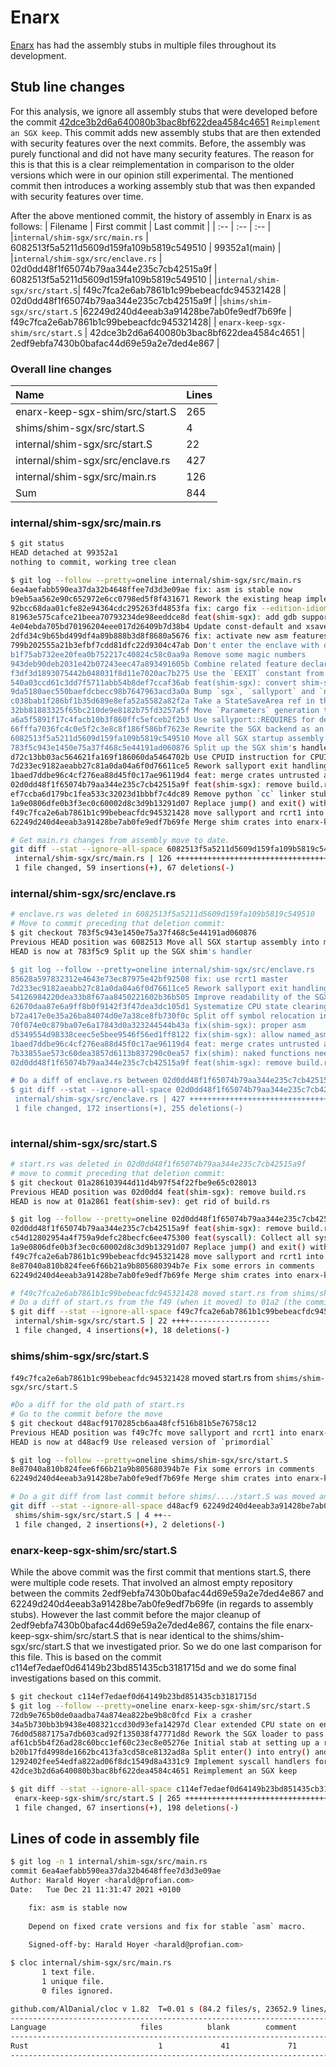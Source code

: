 # Enarx

[Enarx](https://github.com/enarx/enarx) has had the assembly stubs in multiple files throughout its development. 

## Stub line changes

For this analysis, we ignore all assembly stubs that were developed before the commit [42dce3b2d6a640080b3bac8bf622dea4584c4651](https://github.com/enarx/enarx/commit/42dce3b2d6a640080b3bac8bf622dea4584c4651) `Reimplement an SGX keep`. This commit adds new assembly stubs that are then extended with security features over the next commits. Before, the assembly was purely functional and did not have many security features. The reason for this is that this is a clear reimplementation in comparison to the older versions which were in our opinion still experimental. The mentioned commit then introduces a working assembly stub that was then expanded with security features over time.

After the above mentioned commit, the history of assembly in Enarx is as follows:
| Filename | First commit | Last commit |
| :-- | :-- | :-- |
|`internal/shim-sgx/src/main.rs` | 6082513f5a5211d5609d159fa109b5819c549510 | 99352a1(main) |
|`internal/shim-sgx/src/enclave.rs` | 02d0dd48f1f65074b79aa344e235c7cb42515a9f | 6082513f5a5211d5609d159fa109b5819c549510 |
|`internal/shim-sgx/src/start.S`| f49c7fca2e6ab7861b1c99bebeacfdc945321428 | 02d0dd48f1f65074b79aa344e235c7cb42515a9f |
|`shims/shim-sgx/src/start.S` |62249d240d4eeab3a91428be7ab0fe9edf7b69fe | f49c7fca2e6ab7861b1c99bebeacfdc945321428|
| `enarx-keep-sgx-shim/src/start.S` | 42dce3b2d6a640080b3bac8bf622dea4584c4651 | 2edf9ebfa7430b0bafac44d69e59a2e7ded4e867 |

### Overall line changes

| Name | Lines |
| :-- | :--- |
| enarx-keep-sgx-shim/src/start.S | 265 |
| shims/shim-sgx/src/start.S | 4 |
| internal/shim-sgx/src/start.S | 22 |
| internal/shim-sgx/src/enclave.rs | 427 |
| internal/shim-sgx/src/main.rs | 126 |
| Sum | 844 |

### internal/shim-sgx/src/main.rs

```bash
$ git status
HEAD detached at 99352a1
nothing to commit, working tree clean

$ git log --follow --pretty=oneline internal/shim-sgx/src/main.rs
6ea4aefabb590ea37da32b4648ffee7d3d3e09ae fix: asm is stable now
b9eb5aa562e90c652972e6cc0798ed5f8f431671 Rework the existing heap implementation
92bcc68daa01cfe82e94364cdc295263fd4853fa fix: cargo fix --edition-idioms
81963e575cafce21beea70793234de98eeddce8d feat(shim-sgx): add gdb support
4e04ebda705bd70196204eee017d26409b7d38b4 Update const-default and xsave
2dfd34c9b65bd499df4a89b888b3d8f8680a5676 fix: activate new asm features
799b202555a21b3efbf7cdd81dfc22d9304c47ab Don't enter the enclave with disabled exceptions
b1f75ab732ee20fea0b752217c40824c58c0aa9a Remove some magic numbers
943deb90deb2031e42b07243eec47a893491605b Combine related feature declarations
f3df3d1893075442b048031f8d11e7020ac7b275 Use the `EEXIT` constant from the `sgx` crate
540a03ccd61c3dd7f5711abb54b8def7ccaf36ab feat(shim-sgx): convert shim-sgx to library
9da5180aec550baefdcbecc98b7647963acd3a0a Bump `sgx`, `sallyport` and `noted` deps
c038bab1f286bf1b35d689e8efa52a5582a82f2a Take a StateSaveArea ref in the Handler
32bb81883325f65bc210de9e8182b75fd3257a5f Move `Parameters` generation to the shim
a6a5f5891f17c4facb10b3f860ffc5efceb2f2b3 Use sallyport::REQUIRES for determining compat
66fffa7036fc4c0e5f2c3e8c8f186f586bf7623e Rewrite the SGX backend as an elf loader
6082513f5a5211d5609d159fa109b5819c549510 Move all SGX startup assembly into main.rs
783f5c943e1450e75a37f468c5e44191ad060876 Split up the SGX shim's handler
d72c13bb03ac564621fa169f186060da5464702b Use CPUID instruction for CPUID AEXs
7d233ec9182aeabb27c81a0da04a6f0d76611ce5 Rework sallyport exit handling
1baed7ddbe96c4cf276ea88d45f0c17ae96119d4 feat: merge crates untrusted and syscall into sallyport
02d0dd48f1f65074b79aa344e235c7cb42515a9f feat(shim-sgx): remove build.rs
ef7ccba6d179bc1fea533c32023d1bbbf7c4dc89 Remove python `cc` linker stub
1a9e0806dfe0b3f3ec0c60002d8c3d9b13291d07 Replace jump() and exit() with inline asm
f49c7fca2e6ab7861b1c99bebeacfdc945321428 move sallyport and rcrt1 into enarx-keep
62249d240d4eeab3a91428be7ab0fe9edf7b69fe Merge shim crates into enarx-keep

# Get main.rs changes from assembly move to date.
git diff --stat --ignore-all-space 6082513f5a5211d5609d159fa109b5819c549510 99352a1 internal/shim-sgx/src/main.rs
 internal/shim-sgx/src/main.rs | 126 +++++++++++++++++++++++++++++++++++++++++-----------------------------------------------
 1 file changed, 59 insertions(+), 67 deletions(-)
```

### internal/shim-sgx/src/enclave.rs

```bash
# enclave.rs was deleted in 6082513f5a5211d5609d159fa109b5819c549510
# Move to commit preceding that deletion commit:
$ git checkout 783f5c943e1450e75a37f468c5e44191ad060876
Previous HEAD position was 6082513 Move all SGX startup assembly into main.rs
HEAD is now at 783f5c9 Split up the SGX shim's handler

$ git log --follow --pretty=oneline internal/shim-sgx/src/enclave.rs
85628a597832312e4643e73ec87975e42bf92508 fix: use rcrt1 master
7d233ec9182aeabb27c81a0da04a6f0d76611ce5 Rework sallyport exit handling
54126984220dea33b8f67aa8450221602b36b505 Improve readability of the SGX mainloop
62670daa87e6a9ff8b0f9142f3f47dea3dc105d1 Systematize CPU state clearing
b72a417e0e35a26ba84074d0e7a38ce8fb730f0c Split off symbol relocation into a separate fn
70f074e0c879ba07e6a17843d0a323244544b43a fix(shim-sgx): proper asm
d5349554d98338ceec5e5bee9546f56ed1ff8122 fix(shim-sgx): allow named_asm_labels
1baed7ddbe96c4cf276ea88d45f0c17ae96119d4 feat: merge crates untrusted and syscall into sallyport
7b33855ae573c60dea3857d6113b837290c0ea57 fix(shim): naked functions need ABI specifier
02d0dd48f1f65074b79aa344e235c7cb42515a9f feat(shim-sgx): remove build.rs

# Do a diff of enclave.rs between 02d0dd48f1f65074b79aa344e235c7cb42515a9f (first commit) and 85628a597832312e4643e73ec87975e42bf92508 (last actual change to it)
$ git diff --stat --ignore-all-space 02d0dd48f1f65074b79aa344e235c7cb42515a9f 85628a597832312e4643e73ec87975e42bf92508 internal/shim-sgx/src/enclave.rs
 internal/shim-sgx/src/enclave.rs | 427 ++++++++++++++++++++++++++++++++++---------------------------------------------------
 1 file changed, 172 insertions(+), 255 deletions(-)
 
```

### internal/shim-sgx/src/start.S

```bash
# start.rs was deleted in 02d0dd48f1f65074b79aa344e235c7cb42515a9f
# move to commit preceding that deletion commit:
$ git checkout 01a286103944d11d4b97f54f22fbe9e65c028013
Previous HEAD position was 02d0dd4 feat(shim-sgx): remove build.rs
HEAD is now at 01a2861 feat(shim-sev): get rid of build.rs

$ git log --follow --pretty=oneline 02d0dd48f1f65074b79aa344e235c7cb42515a9f internal/shim-sgx/src/start.S 
02d0dd48f1f65074b79aa344e235c7cb42515a9f feat(shim-sgx): remove build.rs
c54d12802954a4f759a9defc28becfc6ee475300 feat(syscall): Collect all syscall constants
1a9e0806dfe0b3f3ec0c60002d8c3d9b13291d07 Replace jump() and exit() with inline asm
f49c7fca2e6ab7861b1c99bebeacfdc945321428 move sallyport and rcrt1 into enarx-keep
8e87040a810b824fee6f66b21a9b805680394b7e Fix some errors in comments
62249d240d4eeab3a91428be7ab0fe9edf7b69fe Merge shim crates into enarx-keep

# f49c7fca2e6ab7861b1c99bebeacfdc945321428 moved start.rs from shims/shim-sgx/src/start.S
# Do a diff of start.rs from the f49 (when it moved) to 01a2 (the commit before it was deleted)
$ git diff --stat --ignore-all-space f49c7fca2e6ab7861b1c99bebeacfdc945321428 01a286103944d11d4b97f54f22fbe9e65c028013 -- internal/shim-sgx/src/start.S
 internal/shim-sgx/src/start.S | 22 ++++------------------
 1 file changed, 4 insertions(+), 18 deletions(-)
```

### shims/shim-sgx/src/start.S

`f49c7fca2e6ab7861b1c99bebeacfdc945321428` moved start.rs from `shims/shim-sgx/src/start.S`

```bash
#Do a diff for the old path of start.rs
# Go to the commit before the move 
$ git checkout d48acf9170285cb6aa48fcf516b81b5e76758c12
Previous HEAD position was f49c7fc move sallyport and rcrt1 into enarx-keep
HEAD is now at d48acf9 Use released version of `primordial`

$ git log --follow --pretty=oneline shims/shim-sgx/src/start.S
8e87040a810b824fee6f66b21a9b805680394b7e Fix some errors in comments
62249d240d4eeab3a91428be7ab0fe9edf7b69fe Merge shim crates into enarx-keep

# Do a git diff from last commit before shims/..../start.S was moved and first commit
git diff --stat --ignore-all-space d48acf9 62249d240d4eeab3a91428be7ab0fe9edf7b69fe shims/shim-sgx/src/start.S 
 shims/shim-sgx/src/start.S | 4 ++--
 1 file changed, 2 insertions(+), 2 deletions(-)
```


### enarx-keep-sgx-shim/src/start.S

While the above commit was the first commit that mentions start.S, there were multiple code resets. That involved an almost empty repository between the commits 2edf9ebfa7430b0bafac44d69e59a2e7ded4e867 and 62249d240d4eeab3a91428be7ab0fe9edf7b69fe (in regards to assembly stubs).
However the last commit before the major cleanup of 2edf9ebfa7430b0bafac44d69e59a2e7ded4e867, contains the file enarx-keep-sgx-shim/src/start.S that is near identical to the shims/shim-sgx/src/start.S that we investigated prior. So we do one last comparison for this file.
This is based on the commit c114ef7edaef0d64149b23bd851435cb3181715d and we do some final investigations based on this commit.

```bash
$ git checkout c114ef7edaef0d64149b23bd851435cb3181715d
$ git log --follow --pretty=oneline enarx-keep-sgx-shim/src/start.S
72db9e765b0de0aadba74a874ea822be9b8c0fcd Fix a crasher
34a5b730bb3b9438e408321ccd30d93efa14297d Clear extended CPU state on enclave entry and exit
76d0d5887175a7db603cad92f135038f47771d8d Rework the SGX loader to pass measured argument
af61cb5b4f26ad28c60bcc1ef60c23ec8e05276e Initial stab at setting up a randomized crt0 stack
b20b17fd4998de1662bc413fa3cd58ce8132ad8a Split enter() into entry() and event()
1292402fee54edfa822ad06f8dc1549d8a4331c9 Implement syscall handlers for exit() and getuid()
42dce3b2d6a640080b3bac8bf622dea4584c4651 Reimplement an SGX keep

$ git diff --stat --ignore-all-space c114ef7edaef0d64149b23bd851435cb3181715d 42dce3b2d6a640080b3bac8bf622dea4584c4651 enarx-keep-sgx-shim/src/start.S
 enarx-keep-sgx-shim/src/start.S | 265 ++++++++++++++++++++++++++++++++++++++++++++++++++++++----------------------------------------------------------------------------------------------------------------------------------------------------------------
 1 file changed, 67 insertions(+), 198 deletions(-)

```

## Lines of code in assembly file

```bash
$ git log -n 1 internal/shim-sgx/src/main.rs
commit 6ea4aefabb590ea37da32b4648ffee7d3d3e09ae
Author: Harald Hoyer <harald@profian.com>
Date:   Tue Dec 21 11:31:47 2021 +0100

    fix: asm is stable now
    
    Depend on fixed crate versions and fix for stable `asm` macro.
    
    Signed-off-by: Harald Hoyer <harald@profian.com>

$ cloc internal/shim-sgx/src/main.rs
       1 text file.
       1 unique file.                              
       0 files ignored.

github.com/AlDanial/cloc v 1.82  T=0.01 s (84.2 files/s, 23652.9 lines/s)
-------------------------------------------------------------------------------
Language                     files          blank        comment           code
-------------------------------------------------------------------------------
Rust                             1             41             71            169
-------------------------------------------------------------------------------
```
